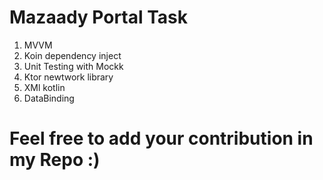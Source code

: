 # Mazaady Portal Task
1. MVVM
2. Koin dependency inject
3. Unit Testing with Mockk
4. Ktor newtwork library
5. XMl kotlin
6. DataBinding
# Feel free to add your contribution in my Repo :)
